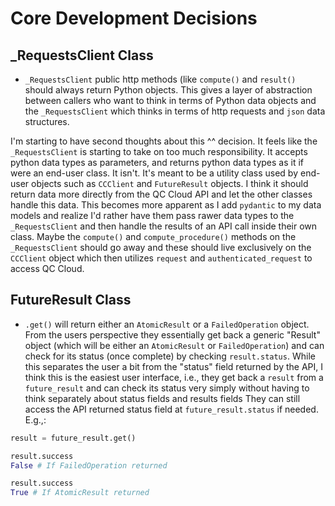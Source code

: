 # Core Development Decisions

## \_RequestsClient Class

- `_RequestsClient` public http methods (like `compute()` and `result()` should always return Python objects. This gives a layer of abstraction between callers who want to think in terms of Python data objects and the `_RequestsClient` which thinks in terms of http requests and `json` data structures.

I'm starting to have second thoughts about this ^^ decision. It feels like the `_RequestsClient` is starting to take on too much responsibility. It accepts python data types as parameters, and returns python data types as it if were an end-user class. It isn't. It's meant to be a utility class used by end-user objects such as `CCClient` and `FutureResult` objects. I think it should return data more directly from the QC Cloud API and let the other classes handle this data. This becomes more apparent as I add `pydantic` to my data models and realize I'd rather have them pass rawer data types to the `_RequestsClient` and then handle the results of an API call inside their own class. Maybe the `compute()` and `compute_procedure()` methods on the `_RequestsClient` should go away and these should live exclusively on the `CCClient` object which then utilizes `request` and `authenticated_request` to access QC Cloud.

## FutureResult Class

- `.get()` will return either an `AtomicResult` or a `FailedOperation` object. From the users perspective they essentially get back a generic "Result" object (which will be either an `AtomicResult` or `FailedOperation`) and can check for its status (once complete) by checking `result.status`. While this separates the user a bit from the "status" field returned by the API, I think this is the easiest user interface, i.e., they get back a `result` from a `future_result` and can check its status very simply without having to think separately about status fields and results fields They can still access the API returned status field at `future_result.status` if needed. E.g.,:

```python
result = future_result.get()

result.success
False # If FailedOperation returned

result.success
True # If AtomicResult returned
```
